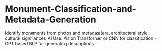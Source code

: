 # Monument-Classification-and-Metadata-Generation

Identify monuments from photos and metadata(era, architectural style, cultural signifiance).
AI Use: Vision Transformer or CNN for classification + GPT based NLP for generating descriptions.
